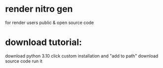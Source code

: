 # render nitro gen
for render users 
public & open source code




# download tutorial:
download python 3.10 
click custom installation and "add to path"
download source code
run it 
